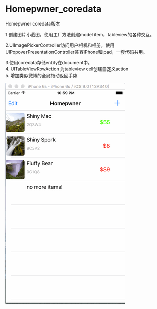 # Homepwner_coredata
Homepwner coredata版本

1.创建图片小截图，使用工厂方法创建model item，tableview的各种交互。

2.UIImagePickerController访问用户相机和相册。使用UIPopoverPresentationController兼容iPhone和ipad，一套代码共用。

3.使用coredata存储entity在document中。    
4. UITableViewRowAction 为tableview cell创建自定义action     
5.  增加类似微博的全局拖动返回手势




![](https://github.com/sidetlw/Homepwner/blob/master/shot/shotphone.gif)

